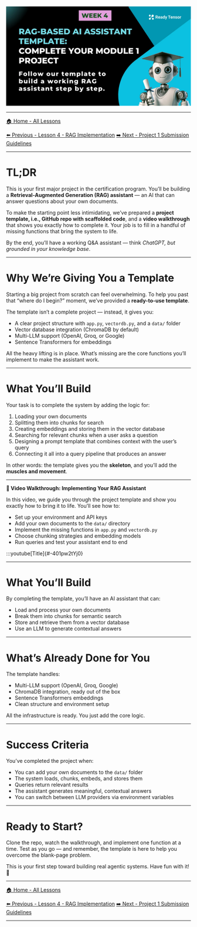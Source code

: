 ![AAIDC-wk4-project-1-template-hero.webp](AAIDC-wk4-project-1-template-hero.webp)

<!-- RT_DIVIDER -->

---

[🏠 Home - All Lessons](https://app.readytensor.ai/hubs/ready_tensor_certifications)

[⬅️ Previous - Lesson 4 - RAG Implementation](https://app.readytensor.ai/lessons/IBOMURRgN8Dn)
[➡️ Next - Project 1 Submission Guidelines](https://app.readytensor.ai/lessons/BblNcQTBi5Os)

---

<!-- RT_DIVIDER -->

# TL;DR

This is your first major project in the certification program. You’ll be building a **Retrieval-Augmented Generation (RAG) assistant** — an AI that can answer questions about your own documents.

To make the starting point less intimidating, we’ve prepared a **project template, i.e., GitHub repo with scaffolded code**, and a **video walkthrough** that shows you exactly how to complete it. Your job is to fill in a handful of missing functions that bring the system to life.

By the end, you’ll have a working Q\&A assistant — think _ChatGPT, but grounded in your knowledge base_.

---

<!-- RT_DIVIDER -->

# Why We’re Giving You a Template

Starting a big project from scratch can feel overwhelming. To help you past that “where do I begin?” moment, we’ve provided a **ready-to-use template**.

The template isn’t a complete project — instead, it gives you:

- A clear project structure with `app.py`, `vectordb.py`, and a `data/` folder
- Vector database integration (ChromaDB by default)
- Multi-LLM support (OpenAI, Groq, or Google)
- Sentence Transformers for embeddings

All the heavy lifting is in place. What’s missing are the core functions you’ll implement to make the assistant work.

---

<!-- RT_DIVIDER -->

# What You’ll Build

Your task is to complete the system by adding the logic for:

1.  Loading your own documents
2.  Splitting them into chunks for search
3.  Creating embeddings and storing them in the vector database
4.  Searching for relevant chunks when a user asks a question
5.  Designing a prompt template that combines context with the user’s query
6.  Connecting it all into a query pipeline that produces an answer

In other words: the template gives you the **skeleton**, and you’ll add the **muscles and movement**.

---

<!-- RT_DIVIDER -->

**🎥 Video Walkthrough: Implementing Your RAG Assistant**

In this video, we guide you through the project template and show you exactly how to bring it to life. You’ll see how to:

- Set up your environment and API keys
- Add your own documents to the `data/` directory
- Implement the missing functions in `app.py` and `vectordb.py`
- Choose chunking strategies and embedding models
- Run queries and test your assistant end to end

:::youtube[Title]{#-401pw2tYj0}

---

<!-- RT_DIVIDER -->

# What You’ll Build

By completing the template, you’ll have an AI assistant that can:

- Load and process your own documents
- Break them into chunks for semantic search
- Store and retrieve them from a vector database
- Use an LLM to generate contextual answers

---

<!-- RT_DIVIDER -->

# What’s Already Done for You

The template handles:

- Multi-LLM support (OpenAI, Groq, Google)
- ChromaDB integration, ready out of the box
- Sentence Transformers embeddings
- Clean structure and environment setup

All the infrastructure is ready. You just add the core logic.

---

<!-- RT_DIVIDER -->

# Success Criteria

You’ve completed the project when:

- You can add your own documents to the `data/` folder
- The system loads, chunks, embeds, and stores them
- Queries return relevant results
- The assistant generates meaningful, contextual answers
- You can switch between LLM providers via environment variables

---

<!-- RT_DIVIDER -->

# Ready to Start?

Clone the repo, watch the walkthrough, and implement one function at a time. Test as you go — and remember, the template is here to help you overcome the blank-page problem.

This is your first step toward building real agentic systems. Have fun with it! 🚀

<!-- RT_DIVIDER -->

---

[🏠 Home - All Lessons](https://app.readytensor.ai/hubs/ready_tensor_certifications)

[⬅️ Previous - Lesson 4 - RAG Implementation](https://app.readytensor.ai/lessons/IBOMURRgN8Dn)
[➡️ Next - Project 1 Submission Guidelines](https://app.readytensor.ai/lessons/BblNcQTBi5Os)

---

